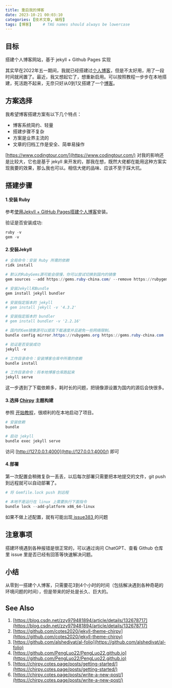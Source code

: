 ```yaml
---
title: 重启我的博客
date: 2023-10-21 00:03:10
categories: [技术文章, 编程]
tags: [博客]     # TAG names should always be lowercase
---
```


## 目标

搭建个人博客网站，基于 jekyll + Github Pages 实现

其实早在2022年五一期间，我就已经搭建过[个人博客](https://pengluo22.github.io/jekyll-blog/)，但是不太好用，用了一段时间就闲置了。最近，我又想起它了，想重新启用。可以按照教程一步步在本地搭建，死活跑不起来，无奈只好从0到1又搭建了一个[博客](https://github.com/PengLuo22/PengLuo22.github.io)。

## 方案选择

我希望博客搭建方案有以下几个特点：

- 博客系统简约、轻量
- 搭建步骤不复杂
- 方案是业界主流的
- 文章的归档工作是安全、简单易操作

[https://www.codingtour.com/](https://www.codingtour.com/) 对我的影响还是比较大，它也是基于 jekyll 来开发的，那我在想，既然大佬都在能用这种方案实现我要的效果，那么我也可以。相信大佬的品味、应该不至于踩大坑。

## 搭建步骤

#### 1.安装 Ruby

参考[使用Jekyll + GitHub Pages搭建个人博客](https://blog.csdn.net/zzy979481894/article/details/132678717)安装。

验证是否安装成功:

```powershell
ruby -v
gem -v
```

#### 2.安装Jekyll

```powershell
# 全局命令：安装 Ruby 所需的依赖
ridk install

# 默认的RubyGems源可能会很慢，你可以尝试切换到国内的镜像
gem sources --add https://gems.ruby-china.com/ --remove https://rubygems.org/

# 安装Jekyll和Bundle
gem install jekyll bundler

# 安装指定版本的 jekyll
# gem install jekyll -v '4.3.2'

# 安装指定版本的 bundler
# gem install bundler -v '2.2.16'

# 国内的Gem镜像源可以提高下载速度并且避免一些网络限制。
bundle config mirror.https://rubygems.org https://gems.ruby-china.com

# 验证是否安装成功
jekyll -v

# 工作目录命令：安装博客仓库中所需的依赖
bundle install

# 工作目录命令：将本地博客仓库跑起来
jekyll serve
```

这一步遇到了下载依赖多，耗时长的问题，把镜像源设置为国内的源后会快很多。

#### 3.选择 [Chirpy](https://github.com/cotes2020/jekyll-theme-chirpy) 主题构建

参照 [开始教程](https://chirpy.cotes.page/posts/getting-started/)，很顺利的在本地启动了项目。

```powershell
# 安装依赖
bundle

# 启动 jekyll
bundle exec jekyll serve
```

访问  [http://127.0.0.1:4000](http://127.0.0.1:4000/) 即可

#### 4.部署

第一次配置会稍微复杂一丢丢，以后每次部署只需要把本地提交的文件，git push 到远程就可以自动部署了。

```powershell
# 将 Gemfile.lock push 到远程

# 本地不是运行在 linux 上需要执行下面指令
bundle lock --add-platform x86_64-linux
```

如果不做上述配置，就有可能出现[ issue383 ](https://github.com/cotes2020/jekyll-theme-chirpy/issues/383)的问题

## 注意事项

搭建环境遇到各种报错是很正常的，可以通过询问 ChatGPT、查看 Github 仓库里 issue 里是否已经有回答等快速解决问题。

## 小结

从零到一搭建个人博客，只需要花3到4个小时的时间（包括解决遇到各种奇葩的环境问题的时间），但是带来的好处是长久、巨大的。



## See Also

1. [https://blog.csdn.net/zzy979481894/article/details/132678717](https://blog.csdn.net/zzy979481894/article/details/132678717)
2. [https://github.com/cotes2020/jekyll-theme-chirpy](https://github.com/cotes2020/jekyll-theme-chirpy)
3. [https://github.com/alshedivat/al-folio](https://github.com/alshedivat/al-folio)
4. [https://github.com/PengLuo22/PengLuo22.github.io](https://github.com/PengLuo22/PengLuo22.github.io)
5. [https://chirpy.cotes.page/posts/getting-started/](https://chirpy.cotes.page/posts/getting-started/)
6. [https://chirpy.cotes.page/posts/write-a-new-post/](https://chirpy.cotes.page/posts/write-a-new-post/)

